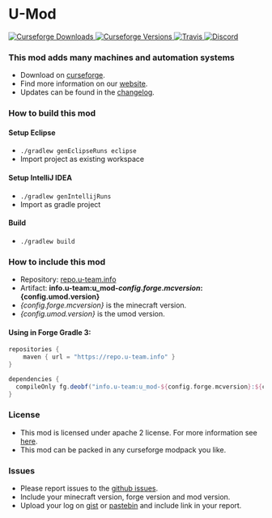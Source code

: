 # U-Mod

[
![Curseforge Downloads](http://cf.way2muchnoise.eu/u-mod.svg)
![Curseforge Versions](http://cf.way2muchnoise.eu/versions/u-mod.svg)
](https://www.curseforge.com/minecraft/mc-mods/u-mod)
[
![Travis](https://api.travis-ci.org/MC-U-Team/U-Mod.svg?branch=1.14.4)
](https://travis-ci.org/MC-U-Team/U-Mod)
[
![Discord](https://img.shields.io/discord/297104769649213441?label=Discord)
](https://discordapp.com/invite/QXbWS36)

### This mod adds many machines and automation systems

- Download on [curseforge](https://www.curseforge.com/minecraft/mc-mods/u-mod).  
- Find more information on our [website](https://u-team.info/mods/umod).
- Updates can be found in the [changelog](CHANGELOG.md).

### How to build this mod

#### Setup Eclipse
- ``./gradlew genEclipseRuns eclipse``
- Import project as existing workspace

#### Setup IntelliJ IDEA
- ``./gradlew genIntellijRuns``
- Import as gradle project

#### Build
- ``./gradlew build``

### How to include this mod

- Repository: [repo.u-team.info](https://repo.u-team.info)
- Artifact: **info.u-team:u_mod-${config.forge.mcversion}:${config.umod.version}** 
- *{config.forge.mcversion}* is the minecraft version.
- *{config.umod.version}* is the umod version.

#### Using in Forge Gradle 3:
```gradle
repositories {
    maven { url = "https://repo.u-team.info" }
}

dependencies {
  compileOnly fg.deobf("info.u-team:u_mod-${config.forge.mcversion}:${config.umod.version}")
}
```

### License

- This mod is licensed under apache 2 license. For more information see [here](LICENSE).  
- This mod can be packed in any curseforge modpack you like.

### Issues

- Please report issues to the [github issues](../../issues).
- Include your minecraft version, forge version and mod version.
- Upload your log on [gist](https://gist.github.com) or [pastebin](https://pastebin.com) and include link in your report.
